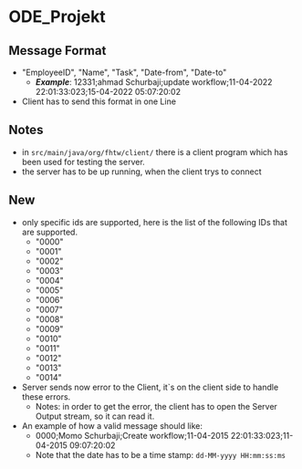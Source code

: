 # ODE_Projekt

## Message Format
- "EmployeeID", "Name", "Task", "Date-from", "Date-to"
  - **_Example_**: 12331;ahmad Schurbaji;update workflow;11-04-2022 22:01:33:023;15-04-2022 05:07:20:02
- Client has to send this format in one Line

## Notes
- in `src/main/java/org/fhtw/client/` there is a client program which has been used for testing the server.
- the server has to be up running, when the client trys to connect

## New
* only specific ids are supported, here is the list of the following IDs that are supported.
  * "0000"
  * "0001"
  * "0002"
  * "0003"
  * "0004"
  * "0005"
  * "0006"
  * "0007"
  * "0008"
  * "0009"
  * "0010"
  * "0011"
  * "0012"
  * "0013"
  * "0014"
* Server sends now error to the Client, it`s on the client side to handle these errors.
  * Notes: in order to get the error, the client has to open the Server Output stream, so it can read it.
* An example of how a valid message should like:
  * 0000;Momo Schurbaji;Create workflow;11-04-2015 22:01:33:023;11-04-2015 09:07:20:02
  * Note that the date has to be a time stamp: `dd-MM-yyyy HH:mm:ss:ms`